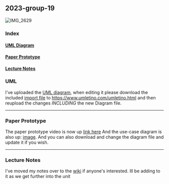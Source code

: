 ## 2023-group-19
![IMG_2629](https://user-images.githubusercontent.com/123096231/214071389-a1bf75ec-d29e-419d-9f30-5e83f7aa6fd6.jpg)


### Index
#### [UML Diagram](#uml) 
#### [Paper Prototype](#paper-prototype)
#### [Lecture Notes](#lecture-notes)

### UML

I've uploaded the [UML diagram](game/UML/UML_Game.pdf), when editing it please download the included [import file](game/UML/UML_Game.uxf) to https://www.umletino.com/umletino.html and then reupload the changes *INCLUDING* the new Diagram file.

---
### Paper Prototype

The paper prototype video is now up [link here](ideas/paperprototype_link)
And the use-case diagram is also up: [image](usecase_diag/UCD_Starsector.pdf). And you can also download and change the diagram file and update it if you wish.

---

### Lecture Notes
I've moved my notes over to the [wiki](../../wiki) if anyone's interested. Ill be adding to it as we get further into the unit
